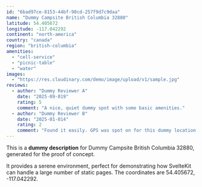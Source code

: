 ```yaml
---
id: "6bad97ce-8153-44bf-90cd-257f9d7c9daa"
name: "Dummy Campsite British Columbia 32880"
latitude: 54.405672
longitude: -117.042292
continent: "north-america"
country: "canada"
region: "british-columbia"
amenities:
  - "cell-service"
  - "picnic-table"
  - "water"
images:
  - "https://res.cloudinary.com/demo/image/upload/v1/sample.jpg"
reviews:
  - author: "Dummy Reviewer A"
    date: "2025-09-019"
    rating: 5
    comment: "A nice, quiet dummy spot with some basic amenities."
  - author: "Dummy Reviewer B"
    date: "2025-01-014"
    rating: 2
    comment: "Found it easily. GPS was spot on for this dummy location."
---
```


This is a **dummy description** for Dummy Campsite British Columbia 32880, generated for the proof of concept.

It provides a serene environment, perfect for demonstrating how SvelteKit can handle a large number of static pages. The coordinates are 54.405672, -117.042292.
